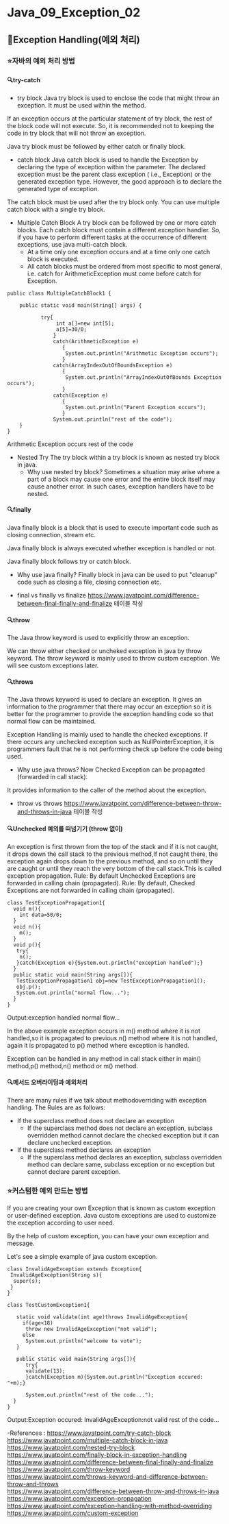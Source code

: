 # Java_09_Exception_02

## :muscle:Exception Handling(예외 처리)

### :star:자바의 예외 처리 방법

#### :mag:try-catch

* try block
Java try block is used to enclose the code that might throw an exception. It must be used within the method.

If an exception occurs at the particular statement of try block, the rest of the block code will not execute. So, it is recommended not to keeping the code in try block that will not throw an exception.

Java try block must be followed by either catch or finally block.

* catch block
Java catch block is used to handle the Exception by declaring the type of exception within the parameter. The declared exception must be the parent class exception ( i.e., Exception) or the generated exception type. However, the good approach is to declare the generated type of exception.

The catch block must be used after the try block only. You can use multiple catch block with a single try block.

* Multiple Catch Block
A try block can be followed by one or more catch blocks. Each catch block must contain a different exception handler. So, if you have to perform different tasks at the occurrence of different exceptions, use java multi-catch block.
  * At a time only one exception occurs and at a time only one catch block is executed.
  * All catch blocks must be ordered from most specific to most general, i.e. catch for ArithmeticException must come before catch for Exception.

```
public class MultipleCatchBlock1 {  
  
    public static void main(String[] args) {  
          
           try{    
                int a[]=new int[5];    
                a[5]=30/0;    
               }    
               catch(ArithmeticException e)  
                  {  
                   System.out.println("Arithmetic Exception occurs");  
                  }    
               catch(ArrayIndexOutOfBoundsException e)  
                  {  
                   System.out.println("ArrayIndexOutOfBounds Exception occurs");  
                  }    
               catch(Exception e)  
                  {  
                   System.out.println("Parent Exception occurs");  
                  }             
               System.out.println("rest of the code");    
    }  
}  
```

Arithmetic Exception occurs
rest of the code

* Nested Try
The try block within a try block is known as nested try block in java.
  * Why use nested try block?
  Sometimes a situation may arise where a part of a block may cause one error and the entire block itself may cause another error. In such cases, exception handlers have to be nested.


#### :mag:finally
Java finally block is a block that is used to execute important code such as closing connection, stream etc.

Java finally block is always executed whether exception is handled or not.

Java finally block follows try or catch block.

* Why use java finally?
Finally block in java can be used to put "cleanup" code such as closing a file, closing connection etc.

* final vs finally vs finalize
https://www.javatpoint.com/difference-between-final-finally-and-finalize 테이블 작성

#### :mag:throw
The Java throw keyword is used to explicitly throw an exception.

We can throw either checked or uncheked exception in java by throw keyword. The throw keyword is mainly used to throw custom exception. We will see custom exceptions later.

#### :mag:throws
The Java throws keyword is used to declare an exception. It gives an information to the programmer that there may occur an exception so it is better for the programmer to provide the exception handling code so that normal flow can be maintained.

Exception Handling is mainly used to handle the checked exceptions. If there occurs any unchecked exception such as NullPointerException, it is programmers fault that he is not performing check up before the code being used.

* Why use java throws?
Now Checked Exception can be propagated (forwarded in call stack).

It provides information to the caller of the method about the exception.

* throw vs throws
https://www.javatpoint.com/difference-between-throw-and-throws-in-java 테이블 작성

#### :mag:Unchecked 예외를 떠넘기기 (throw 없이)
An exception is first thrown from the top of the stack and if it is not caught, it drops down the call stack to the previous method,If not caught there, the exception again drops down to the previous method, and so on until they are caught or until they reach the very bottom of the call stack.This is called exception propagation.
Rule: By default Unchecked Exceptions are forwarded in calling chain (propagated).
Rule: By default, Checked Exceptions are not forwarded in calling chain (propagated).

```
class TestExceptionPropagation1{  
  void m(){  
    int data=50/0;  
  }  
  void n(){  
    m();  
  }  
  void p(){  
   try{  
    n();  
   }catch(Exception e){System.out.println("exception handled");}  
  }  
  public static void main(String args[]){  
   TestExceptionPropagation1 obj=new TestExceptionPropagation1();  
   obj.p();  
   System.out.println("normal flow...");  
  }  
}  
```

Output:exception handled
       normal flow...

In the above example exception occurs in m() method where it is not handled,so it is propagated to previous n() method where it is not handled, again it is propagated to p() method where exception is handled.

Exception can be handled in any method in call stack either in main() method,p() method,n() method or m() method.

#### :mag:메서드 오버라이딩과 예외처리
There are many rules if we talk about methodoverriding with exception handling. The Rules are as follows:
* If the superclass method does not declare an exception
  * If the superclass method does not declare an exception, subclass overridden method cannot declare the checked exception but it can declare unchecked exception.
* If the superclass method declares an exception
  * If the superclass method declares an exception, subclass overridden method can declare same, subclass exception or no exception but cannot declare parent exception.

### :star:커스텀한 예외 만드는 방법
If you are creating your own Exception that is known as custom exception or user-defined exception. Java custom exceptions are used to customize the exception according to user need.

By the help of custom exception, you can have your own exception and message.

Let's see a simple example of java custom exception.
```
class InvalidAgeException extends Exception{  
 InvalidAgeException(String s){  
  super(s);  
 }  
}  
```

```
class TestCustomException1{  
  
   static void validate(int age)throws InvalidAgeException{  
     if(age<18)  
      throw new InvalidAgeException("not valid");  
     else  
      System.out.println("welcome to vote");  
   }  
     
   public static void main(String args[]){  
      try{  
      validate(13);  
      }catch(Exception m){System.out.println("Exception occured: "+m);}  
  
      System.out.println("rest of the code...");  
  }  
}  
```

Output:Exception occured: InvalidAgeException:not valid
       rest of the code...

-References :
https://www.javatpoint.com/try-catch-block  
https://www.javatpoint.com/multiple-catch-block-in-java  
https://www.javatpoint.com/nested-try-block  
https://www.javatpoint.com/finally-block-in-exception-handling  
https://www.javatpoint.com/difference-between-final-finally-and-finalize  
https://www.javatpoint.com/throw-keyword  
https://www.javatpoint.com/throws-keyword-and-difference-between-throw-and-throws  
https://www.javatpoint.com/difference-between-throw-and-throws-in-java  
https://www.javatpoint.com/exception-propagation  
https://www.javatpoint.com/exception-handling-with-method-overriding  
https://www.javatpoint.com/custom-exception